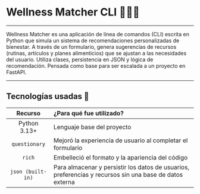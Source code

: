 # Wellness Matcher CLI 🌱🧘‍♀️ 

---

Wellness Matcher  es una aplicación de línea de comandos (CLI) escrita en Python que simula un sistema de recomendaciones personalizadas de bienestar. A través de un formulario, genera sugerencias de recursos (rutinas, artículos y planes alimenticios) que se ajustan a las necesidades del usuario. Utiliza clases, persistencia en JSON y lógica de recomendación. Pensada como base para ser escalada a un proyecto en FastAPI.

---

## Tecnologías usadas 💾

| Recurso      | ¿Para qué fue utilizado?        | 
|:--------------:|:------------------|
| Python 3.13+ | Lenguaje base del proyecto | 
| `questionary` | Mejoró la experiencia de usuario al completar el formulario |
| `rich` | Embelleció el formato y la apariencia del código |
| `json (built-in)`	| Para almacenar y persistir los datos de usuarios, preferencias y recursos sin una base de datos externa |
